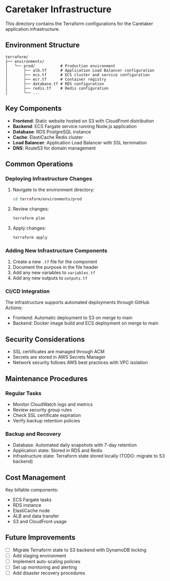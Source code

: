 # Caretaker Infrastructure

This directory contains the Terraform configurations for the Caretaker application infrastructure.

## Environment Structure

```
terraform/
├── environments/
│   └── prod/           # Production environment
│       ├── alb.tf      # Application Load Balancer configuration
│       ├── ecs.tf      # ECS cluster and service configuration
│       ├── ecr.tf      # Container registry
│       ├── database.tf # RDS configuration
│       ├── redis.tf    # Redis configuration
│       └── ...
```

## Key Components

- **Frontend**: Static website hosted on S3 with CloudFront distribution
- **Backend**: ECS Fargate service running Node.js application
- **Database**: RDS PostgreSQL instance
- **Cache**: ElastiCache Redis cluster
- **Load Balancer**: Application Load Balancer with SSL termination
- **DNS**: Route53 for domain management

## Common Operations

### Deploying Infrastructure Changes

1. Navigate to the environment directory:
   ```bash
   cd terraform/environments/prod
   ```

2. Review changes:
   ```bash
   terraform plan
   ```

3. Apply changes:
   ```bash
   terraform apply
   ```

### Adding New Infrastructure Components

1. Create a new `.tf` file for the component
2. Document the purpose in the file header
3. Add any new variables to `variables.tf`
4. Add any new outputs to `outputs.tf`

### CI/CD Integration

The infrastructure supports automated deployments through GitHub Actions:

- Frontend: Automatic deployment to S3 on merge to main
- Backend: Docker image build and ECS deployment on merge to main

## Security Considerations

- SSL certificates are managed through ACM
- Secrets are stored in AWS Secrets Manager
- Network security follows AWS best practices with VPC isolation

## Maintenance Procedures

### Regular Tasks

- Monitor CloudWatch logs and metrics
- Review security group rules
- Check SSL certificate expiration
- Verify backup retention policies

### Backup and Recovery

- Database: Automated daily snapshots with 7-day retention
- Application state: Stored in RDS and Redis
- Infrastructure state: Terraform state stored locally (TODO: migrate to S3 backend)

## Cost Management

Key billable components:
- ECS Fargate tasks
- RDS instance
- ElastiCache node
- ALB and data transfer
- S3 and CloudFront usage

## Future Improvements

- [ ] Migrate Terraform state to S3 backend with DynamoDB locking
- [ ] Add staging environment
- [ ] Implement auto-scaling policies
- [ ] Set up monitoring and alerting
- [ ] Add disaster recovery procedures 